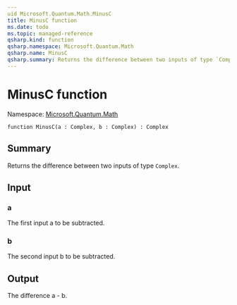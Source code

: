 ```yaml
---
uid Microsoft.Quantum.Math.MinusC
title: MinusC function
ms.date: todo
ms.topic: managed-reference
qsharp.kind: function
qsharp.namespace: Microsoft.Quantum.Math
qsharp.name: MinusC
qsharp.summary: Returns the difference between two inputs of type `Complex`.
---
```


# MinusC function

Namespace: [Microsoft.Quantum.Math](xref:Microsoft.Quantum.Math)

```qsharp
function MinusC(a : Complex, b : Complex) : Complex
```

## Summary
Returns the difference between two inputs of type `Complex`.

## Input
### a
The first input a to be subtracted.
### b
The second input b to be subtracted.

## Output
The difference a - b.
